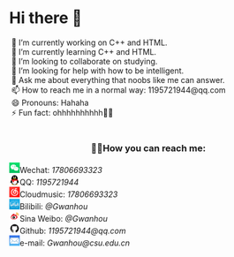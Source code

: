 <div>
<h1>Hi there 👋</h1>
                </div>
                &nbsp;🔭 I’m currently working on C++ and HTML.<br>
                &nbsp;🌱 I’m currently learning C++ and HTML.<br>
                &nbsp;👯 I’m looking to collaborate on studying.<br>
                &nbsp;🤔 I’m looking for help with how to be intelligent.<br>
                &nbsp;💬 Ask me about everything that noobs like me can answer.<br>
                &nbsp;📫 How to reach me in a normal way: 1195721944@qq.com<br>
                &nbsp;😄 Pronouns: Hahaha<br>
                &nbsp;⚡ Fun fact: ohhhhhhhhhh🤷‍♂️<br><br>
                <div style="text-align: center">
                    <h3>🐱‍🐉How you can reach me:</h3>
                </div>
                <img src="wechat.png" height="19px" width="19px">Wechat:<i>&nbsp;17806693323</i><br>
                <img src="qq.png" height="19px" width="19px">QQ:<i>&nbsp;1195721944</i><br>
                <img src="cloudmusic.png" height="19px" width="19px">Cloudmusic:<i>&nbsp;17806693323</i><br>
                <img src="bilibili.png" height="19px" width="19px">Bilibili:<i>&nbsp;@Gwanhou</i><br>
                <img src="weibo.png" height="19px" width="19px">Sina Weibo:&nbsp;<i>@Gwanhou</i><br>
                <img src="github.png" height="19px" width="19px">Github:<i>&nbsp;1195721944@qq.com</i><br>
                <img src="mail.PNG" height="19px" width="19px">e-mail:<i>&nbsp;Gwanhou@csu.edu.cn</i><br>
                
